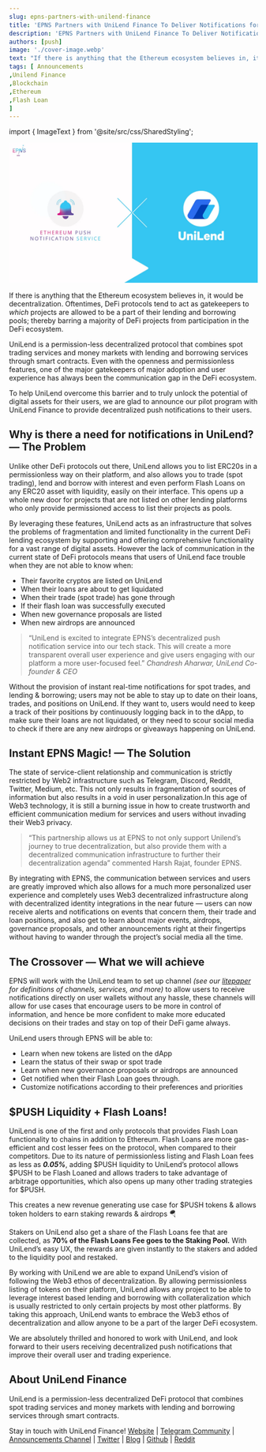 ```yaml
---
slug: epns-partners-with-unilend-finance
title: 'EPNS Partners with UniLend Finance To Deliver Notifications for Permissionless Money Markets'
description: 'EPNS Partners with UniLend Finance To Deliver Notifications for Permissionless Money Markets'
authors: [push]
image: './cover-image.webp'
text: "If there is anything that the Ethereum ecosystem believes in, it would be decentralization. Oftentimes, DeFi protocols tend to act as gatekeepers to which projects are allowed to be a part of their lending and borrowing pools; thereby barring a majority of DeFi projects from participation in the DeFi ecosystem."
tags: [ Announcements
,Unilend Finance
,Blockchain
,Ethereum
,Flash Loan
]
---
```

import { ImageText } from '@site/src/css/SharedStyling';

![Cover Image of EPNS Partners with UniLend Finance To Deliver Notifications for Permissionless Money Markets](./cover-image.webp)

<!--truncate-->

If there is anything that the Ethereum ecosystem believes in, it would be decentralization. Oftentimes, DeFi protocols tend to act as gatekeepers to _which_ projects are allowed to be a part of their lending and borrowing pools; thereby barring a majority of DeFi projects from participation in the DeFi ecosystem.

UniLend is a permission-less decentralized protocol that combines spot trading services and money markets with lending and borrowing services through smart contracts. Even with the openness and permissionless features, one of the major gatekeepers of major adoption and user experience has always been the communication gap in the DeFi ecosystem.

To help UniLend overcome this barrier and to truly unlock the potential of digital assets for their users, we are glad to announce our pilot program with UniLend Finance to provide decentralized push notifications to their users.

**Why is there a need for notifications in UniLend? — The Problem**
-------------------------------------------------------------------

Unlike other DeFi protocols out there, UniLend allows you to list ERC20s in a permissionless way on their platform, and also allows you to trade (spot trading), lend and borrow with interest and even perform Flash Loans on any ERC20 asset with liquidity, easily on their interface. This opens up a whole new door for projects that are not listed on other lending platforms who only provide permissioned access to list their projects as pools.

By leveraging these features, UniLend acts as an infrastructure that solves the problems of fragmentation and limited functionality in the current DeFi lending ecosystem by supporting and offering comprehensive functionality for a vast range of digital assets. However the lack of communication in the current state of DeFi protocols means that users of UniLend face trouble when they are not able to know when:

*   Their favorite cryptos are listed on UniLend
*   When their loans are about to get liquidated
*   When their trade (spot trade) has gone through
*   If their flash loan was successfully executed
*   When new governance proposals are listed
*   When new airdrops are announced

> “UniLend is excited to integrate EPNS’s decentralized push notification service into our tech stack. This will create a more transparent overall user experience and give users engaging with our platform a more user-focused feel.” _Chandresh Aharwar, UniLend Co-founder & CEO_

Without the provision of instant real-time notifications for spot trades, and lending & borrowing; users may not be able to stay up to date on their loans, trades, and positions on UniLend. If they want to, users would need to keep a track of their positions by continuously logging back in to the dApp, to make sure their loans are not liquidated, or they need to scour social media to check if there are any new airdrops or giveaways happening on UniLend.

**Instant EPNS Magic! — The Solution**
--------------------------------------

The state of service-client relationship and communication is strictly restricted by Web2 infrastructure such as Telegram, Discord, Reddit, Twitter, Medium, etc. This not only results in fragmentation of sources of information but also results in a void in user personalization.In this age of Web3 technology, it is still a burning issue in how to create trustworth and efficient communication medium for services and users without invading their Web3 privacy.

> “This partnership allows us at EPNS to not only support Unilend’s journey to true decentralization, but also provide them with a decentralized communication infrastructure to further their decentralization agenda” commented Harsh Rajat, founder EPNS.

By integrating with EPNS, the communication between services and users are greatly improved which also allows for a much more personalized user experience and completely uses Web3 decentralized infrastructure along with decentralized identity integrations in the near future — users can now receive alerts and notifications on events that concern them, their trade and loan positions, and also get to learn about major events, airdrops, governance proposals, and other announcements right at their fingertips without having to wander through the project’s social media all the time.

**The Crossover — What we will achieve**
----------------------------------------

EPNS will work with the UniLend team to set up channel _(see our_ [_litepaper_](https://github.com/push-protocol/push-whitepaper/blob/master/Ethereum%20Push%20Notification%20Service%20Litepaper.pdf) _for definitions of channels, services, and more)_ to allow users to receive notifications directly on user wallets without any hassle, these channels will allow for use cases that encourage users to be more in control of information, and hence be more confident to make more educated decisions on their trades and stay on top of their DeFi game always.

UniLend users through EPNS will be able to:

*   Learn when new tokens are listed on the dApp
*   Learn the status of their swap or spot trade
*   Learn when new governance proposals or airdrops are announced
*   Get notified when their Flash Loan goes through.
*   Customize notifications according to their preferences and priorities

**$PUSH Liquidity + Flash Loans!**
----------------------------------

UniLend is one of the first and only protocols that provides Flash Loan functionality to chains in addition to Ethereum. Flash Loans are more gas-efficient and cost lesser fees on the protocol, when compared to their competitors. Due to its nature of permissionless listing and Flash Loan fees as less as **_0.05%_**, adding $PUSH liquidity to UniLend’s protocol allows $PUSH to be Flash Loaned and allows traders to take advantage of arbitrage opportunities, which also opens up many other trading strategies for $PUSH.

This creates a new revenue generating use case for $PUSH tokens & allows token holders to earn staking rewards & airdrops 🪂

Stakers on UniLend also get a share of the Flash Loans fee that are collected, as **70% of the Flash Loans Fee goes to the Staking Pool.** With UniLend’s easy UX, the rewards are given instantly to the stakers and added to the liquidity pool and restaked.

By working with UniLend we are able to expand UniLend’s vision of following the Web3 ethos of decentralization. By allowing permissionless listing of tokens on their platform, UniLend allows any project to be able to leverage interest based lending and borrowing with collateralization which is usually restricted to only certain projects by most other platforms. By taking this approach, UniLend wants to embrace the Web3 ethos of decentralization and allow anyone to be a part of the larger DeFi ecosystem.

We are absolutely thrilled and honored to work with UniLend, and look forward to their users receiving decentralized push notifications that improve their overall user and trading experience.

**About UniLend Finance**
-------------------------

UniLend is a permission-less decentralized DeFi protocol that combines spot trading services and money markets with lending and borrowing services through smart contracts.

Stay in touch with UniLend Finance! [Website](https://unilend.finance/) | [Telegram Community](https://t.me/UniLendFinance) | [Announcements Channel](https://t.me/UniLendAnnouncement) | [Twitter](https://twitter.com/UniLend_Finance) | [Blog](https://medium.com/@UniLend) | [Github](https://github.com/UniLend) | [Reddit](https://www.reddit.com/r/UniLend/)

